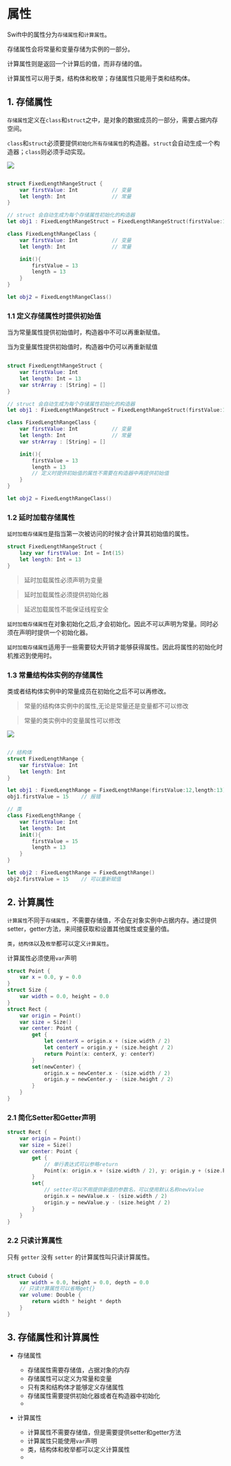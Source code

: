 # 属性

Swift中的属性分为`存储属性`和`计算属性`。

存储属性会将常量和变量存储为实例的一部分。

计算属性则是返回一个计算后的值，而非存储的值。

计算属性可以用于类，结构体和枚举；存储属性只能用于类和结构体。


## 1. 存储属性

`存储属性`定义在`class`和`struct`之中，是对象的数据成员的一部分，需要占据内存空间。

`class`和`struct`必须要提供`初始化所有存储属性`的构造器。`struct`会自动生成一个构造器；`class`则必须手动实现。

![](https://pic.existorlive.cn/%E6%88%AA%E5%B1%8F2020-11-30%20%E4%B8%8A%E5%8D%8812.51.40.png)

```swift

struct FixedLengthRangeStruct {
    var firstValue: Int           // 变量
    let length: Int               // 常量
}

// struct 会自动生成为每个存储属性初始化的构造器
let obj1 : FixedLengthRangeStruct = FixedLengthRangeStruct(firstValue:12,length:12)

class FixedLengthRangeClass {
    var firstValue: Int           // 变量
    let length: Int               // 常量   

    init(){
        firstValue = 13
        length = 13
    }
}

let obj2 = FixedLengthRangeClass()  


```

### 1.1 定义存储属性时提供初始值

当为常量属性提供初始值时，构造器中不可以再重新赋值。

当为变量属性提供初始值时，构造器中仍可以再重新赋值

```swift

struct FixedLengthRangeStruct {
    var firstValue: Int 
    let length: Int = 13
    var strArray : [String] = []
}

// struct 会自动生成为每个存储属性初始化的构造器
let obj1 : FixedLengthRangeStruct = FixedLengthRangeStruct(firstValue:12)

class FixedLengthRangeClass {
    var firstValue: Int           // 变量
    let length: Int               // 常量   
    var strArray : [String] = []

    init(){
        firstValue = 13
        length = 13
        // 定义时提供初始值的属性不需要在构造器中再提供初始值
    }
}

let obj2 = FixedLengthRangeClass()  


```

### 1.2 延时加载存储属性

`延时加载存储属性`是指当第一次被访问的时候才会计算其初始值的属性。

```swift
struct FixedLengthRangeStruct {
    lazy var firstValue: Int = Int(15)
    let length: Int = 13
}
```
> 延时加载属性必须声明为变量

> 延时加载属性必须提供初始化器

> 延迟加载属性不能保证线程安全

`延时加载存储属性`在对象初始化之后,才会初始化。因此不可以声明为常量。同时必须在声明时提供一个初始化器。

`延时加载存储属性`适用于一些需要较大开销才能够获得属性。因此将属性的初始化时机推迟到使用时。

### 1.3 常量结构体实例的存储属性

类或者结构体实例中的常量成员在初始化之后不可以再修改。

> 常量的结构体实例中的属性,无论是常量还是变量都不可以修改

> 常量的类实例中的变量属性可以修改

![](https://pic.existorlive.cn/%E6%88%AA%E5%B1%8F2020-11-30%20%E4%B8%8A%E5%8D%882.02.55.png)

```swift

// 结构体
struct FixedLengthRange {
    var firstValue: Int
    let length: Int
}

let obj1 : FixedLengthRange = FixedLengthRange(firstValue:12,length:13)
obj1.firstValue = 15    // 报错

// 类
class FixedLengthRange {
    var firstValue: Int
    let length: Int
    init(){
        firstValue = 15
        length = 13
    }
}

let obj2 : FixedLengthRange = FixedLengthRange()
obj2.firstValue = 15    // 可以重新赋值

```

## 2. 计算属性

`计算属性`不同于`存储属性`，不需要存储值，不会在对象实例中占据内存。通过提供setter，getter方法，来间接获取和设置其他属性或变量的值。

`类`，`结构体`以及`枚举`都可以定义`计算属性`。

计算属性必须使用`var`声明

```swift
struct Point {
    var x = 0.0, y = 0.0
}
struct Size {
    var width = 0.0, height = 0.0
}
struct Rect {
    var origin = Point()
    var size = Size()
    var center: Point {
        get {
            let centerX = origin.x + (size.width / 2)
            let centerY = origin.y + (size.height / 2)
            return Point(x: centerX, y: centerY)
        }
        set(newCenter) {
            origin.x = newCenter.x - (size.width / 2)
            origin.y = newCenter.y - (size.height / 2)
        }
    }
}
```

### 2.1 简化Setter和Getter声明

```swift
struct Rect {
    var origin = Point()
    var size = Size()
    var center: Point {
        get {
            // 单行表达式可以参略return 
            Point(x: origin.x + (size.width / 2), y: origin.y + (size.height / 2))
        }
        set{
            // setter可以不用提供新值的参数名，可以使用默认名称newValue
            origin.x = newValue.x - (size.width / 2)
            origin.y = newValue.y - (size.height / 2)
        }
    }
}

```

### 2.2 只读计算属性

只有 `getter` 没有 `setter` 的计算属性叫只读计算属性。

```swift 

struct Cuboid {
    var width = 0.0, height = 0.0, depth = 0.0
    // 只读计算属性可以省略get{}
    var volume: Double {
        return width * height * depth
    }
}
```



## 3. 存储属性和计算属性

- 存储属性
   
    - 存储属性需要存储值，占据对象的内存
    - 存储属性可以定义为常量和变量
    - 只有类和结构体才能够定义存储属性
    - 存储属性需要提供初始化器或者在构造器中初始化
  - 

- 计算属性

    - 计算属性不需要存储值，但是需要提供setter和getter方法
    - 计算属性只能使用`var`声明
    - 类，结构体和枚举都可以定义计算属性
    - 


